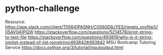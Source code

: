 # python-challenge
Resource:
https://app.slack.com/client/T05641PA5NH/C0560D8JYES/rimeto_profile/U05AV0A1PQW
https://stackoverflow.com/questions/5214578/print-string-to-text-file
https://stackoverflow.com/questions/493819/why-is-it-string-joinlist-instead-of-list-joinstring/493842#493842
MSU Bootcamp Tutoring Service
https://docs.python.org/3/tutorial/inputoutput.html
